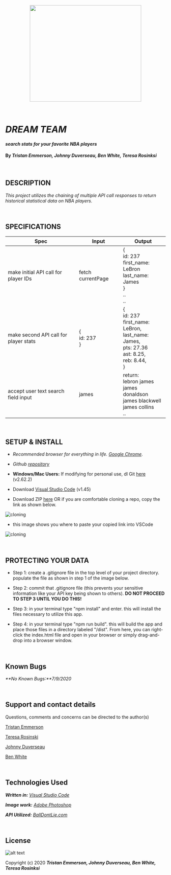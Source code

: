 <p align="center">
  <img width="350" height="302" src="https://coding-assets.s3-us-west-2.amazonaws.com/img/Front-Mock-Up.png">
</p>

<br>

# _DREAM TEAM_

#### _search stats for your favorite NBA players_	

#### By _**Tristan Emmerson, Johnny Duverseau, Ben White, Teresa Rosinksi**_

<br>

## **DESCRIPTION**

_This project utilizes the chaining of multiple API call responses to return historical statistical data on NBA players._

<br>

## **SPECIFICATIONS**

| Spec 	| Input 	| Output 	|
|-	|-	|-	|
| make initial API call for player IDs 	| fetch currentPage 	| {<br>id: 237<br>first_name: LeBron<br>last_name: James<br>}<br>..<br>.. 	|
| make second API call for player stats 	| {<br>id: 237<br>} 	| {<br>id: 237<br>first_name: LeBron,<br>last_name: James,<br>pts: 27.36<br>ast: 8.25,<br>reb: 8.44,<br>} 	|
| accept user text search field input 	| james 	| return:<br>lebron james<br>james donaldson<br>james blackwell<br>james collins<br>.. 	|

<br>

## **SETUP & INSTALL**

*  _Recommended browser for everything in life. [Google Chrome](https://www.google.com/chrome/)_.

*  _Github [repository](https://github.com/tmemmerson/dreamteam)_

*  **Windows/Mac Users:** If modifying for personal use, dl Git [here](https://git-scm.com/downloads/) (v2.62.2)

* Download [Visual Studio Code](https://code.visualstudio.com/) (v1.45)

* Download ZIP [here](https://github.com/tmemmerson/dreamteam.git) OR if you are comfortable cloning a repo, copy the link as shown below.

![cloning](https://coding-assets.s3-us-west-2.amazonaws.com/img/clone.gif "How to clone repo")

* this image shows you where to paste your copied link into VSCode

![cloning](https://coding-assets.s3-us-west-2.amazonaws.com/img/clone-github2.gif "Cloning from Github within VSCode")

<br>

## **PROTECTING YOUR DATA**

* Step 1: create a .gitignore file in the top level of your project directory. populate the file as shown in step 1 of the image below.

* Step 2: commit that .gitignore file (this prevents your sensitive information like your API key being shown to others). **DO NOT PROCEED TO STEP 3 UNTIL YOU DO THIS!**

* Step 3: in your terminal type "npm install" and enter. this will install the files necessary to utilize this app.

* Step 4: in your terminal type "npm run build". this will build the app and place those files in a directory labeled "/dist". From here, you can right-click the index.html file and open in your browser or simply drag-and-drop into a browser window. 

<br>

## **Known Bugs**

_**No Known Bugs:**7/9/2020_

<br>

## **Support and contact details**

Questions, comments and concerns can be directed to the author(s) 

[Tristan Emmerson](tristan@stickerslug.com)

[Teresa Rosinski](trosinski89@gmail.com)

[Johnny Duverseau](duverseaujohnny21@gmail.com)

[Ben White](bwhite2140@outlook.com)

<br>

## **Technologies Used**

_**Written in:** [Visual Studio Code](https://code.visualstudio.com/)_

_**Image work:** [Adobe Photoshop](https://www.adobe.com/products/photoshop.html/)_

_**API Utilized:** [BallDontLie.com](https://www.balldontlie.io/#introduction)_


<br>

## **License**
![alt text][logo]

[logo]: https://img.shields.io/bower/l/bootstrap "MIT License"

Copyright (c) 2020 **_Tristan Emmerson, Johnny Duverseau, Ben White, Teresa Rosinksi_**
